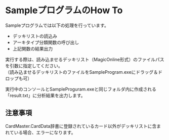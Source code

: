 # SampleプログラムのHow To

Sampleプログラムでは以下の処理を行っています。

- デッキリストの読込み
- アーキタイプ分類関数の呼び出し
- 上記関数の結果出力

実行する際は、読み込ませるデッキリスト（MagicOnline形式）のファイルパスを引数に指定してください。  
（読み込ませるデッキリストのファイルをSampleProgram.exeにドラッグ＆ドロップも可）

実行中のコンソールとSampleProguram.exeと同じフォルダ内に作成される「result.txt」に分析結果を出力します。

## 注意事項

CardMaster.CardData辞書に登録されているカード以外がデッキリストに含まれている場合、エラーになります。
